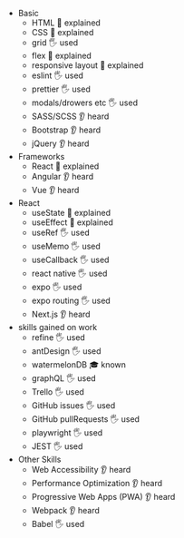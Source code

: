 - Basic
  - HTML 🙋 explained
  - CSS 🙋 explained
  - grid 🖐️ used
  - flex 🙋 explained
  - responsive layout 🙋 explained
  - eslint 🖐️ used
  - prettier 🖐️ used
  - modals/drowers etc 🖐️ used
  - SASS/SCSS 👂 heard
  - Bootstrap 👂 heard
  - jQuery 👂 heard
- Frameworks
  - React 🙋 explained
  - Angular 👂 heard
  - Vue 👂 heard
- React
  - useState 🙋 explained
  - useEffect 🙋 explained
  - useRef 🖐️ used
  - useMemo 🖐️ used
  - useCallback 🖐️ used
  - react native 🖐️ used
  - expo 🖐️ used
  - expo routing 🖐️ used
  - Next.js 👂 heard
- skills gained on work
  - refine 🖐️ used
  - antDesign 🖐️ used
  - watermelonDB 🎓 known
  - graphQL 🖐️ used
  - Trello 🖐️ used
  - GitHub issues 🖐️ used
  - GitHub pullRequests 🖐️ used
  - playwright 🖐️ used
  - JEST 🖐️ used
- Other Skills
  - Web Accessibility 👂 heard
  - Performance Optimization 👂 heard
  - Progressive Web Apps (PWA) 👂 heard
  - Webpack 👂 heard
  - Babel 🖐️ used